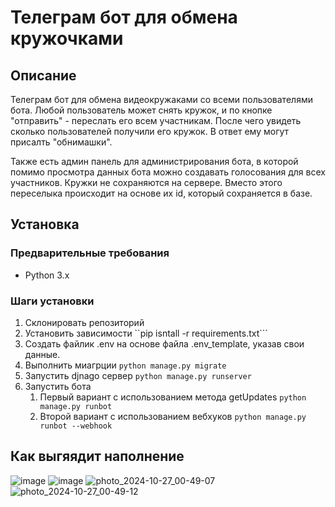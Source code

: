 # Телеграм бот для обмена кружочками

## Описание
Телеграм бот для обмена видеокружаками со всеми пользователями бота. Любой пользователь может снять кружок, и по кнопке "отправить" - переслать его всем участникам. 
После чего увидеть сколько пользователей получили его кружок. В ответ ему могут присалть "обнимашки". 

Также есть админ панель для администрирования бота, в которой помимо просмотра данных бота можно создавать голосования для всех участников.
Кружки не сохраняются на сервере. Вместо этого переселыка происходит на основе их id, который сохраняется в базе. 

## Установка

### Предварительные требования
- Python 3.x

### Шаги установки

1. Склонировать репозиторий
2. Установить зависимости ``pip isntall -r requirements.txt```
3. Создать файлик .env на основе файла .env_template, указав свои данные.
4. Выполнить миагрции ```python manage.py migrate```
5. Запустить djnago сервер ```python manage.py runserver```
6. Запустить бота
    1. Первый вариант с использованием метода getUpdates ```python manage.py runbot```
    2. Второй вариант с использованием вебхуков ```python manage.py runbot --webhook```
  
## Как выгяядит наполнение
![image](https://github.com/user-attachments/assets/0a3dd4a8-b6a8-4175-a1da-4b82657ac479|)
![image](https://github.com/user-attachments/assets/c73da55d-543a-42e0-8f3c-bf0d6c07c6fb)
![photo_2024-10-27_00-49-07](https://github.com/user-attachments/assets/c3bdd9f3-6ee9-479e-b165-02d692c64af0)
![photo_2024-10-27_00-49-12](https://github.com/user-attachments/assets/147fcd76-f3cb-4357-9cc2-5b9a2373647f)






